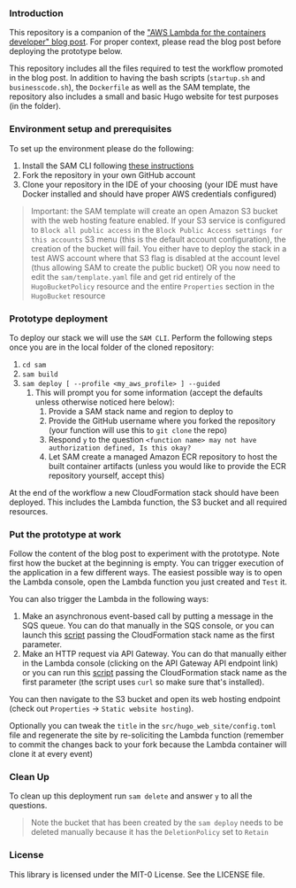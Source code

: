 ### Introduction

This repository is a companion of the ["AWS Lambda for the containers developer" blog post](https://aws.amazon.com/blogs/containers/aws-lambda-for-the-containers-developer/). For proper context, please read the blog post before deploying the prototype below.

This repository includes all the files required to test the workflow promoted in the blog post. In addition to having the bash scripts (`startup.sh` and `businesscode.sh`), the `Dockerfile` as well as the SAM template, the repository also includes a small and basic Hugo website for test purposes (in the [](./src/hugo_web_site) folder).

### Environment setup and prerequisites

To set up the environment please do the following:

1. Install the SAM CLI following [these instructions](https://docs.aws.amazon.com/serverless-application-model/latest/developerguide/install-sam-cli.html)
2. Fork the repository in your own GitHub account
3. Clone your repository in the IDE of your choosing (your IDE must have Docker installed and should have proper AWS credentials configured)

> Important: the SAM template will create an open Amazon S3 bucket with the web hosting feature enabled. If your S3 service is configured to `Block all public access` in the `Block Public Access settings for this accounts` S3 menu (this is the default account configuration), the creation of the bucket will fail. You either have to deploy the stack in a test AWS account where that S3 flag is disabled at the account level (thus allowing SAM to create the public bucket) OR you now need to edit the `sam/template.yaml` file and get rid entirely of the `HugoBucketPolicy` resource and the entire `Properties` section in the `HugoBucket` resource

### Prototype deployment

To deploy our stack we will use the `SAM CLI`. Perform the following steps once you are in the local folder of the cloned repository:

1. `cd sam`
2. `sam build`
3. `sam deploy [ --profile <my_aws_profile> ] --guided`
    1. This will prompt you for some information (accept the defaults unless otherwise noticed here below):
        1. Provide a SAM stack name and region to deploy to
        2. Provide the GitHub username where you forked the repository (your function will use this to `git clone` the repo)
        3. Respond `y` to the question `<function name> may not have authorization defined, Is this okay?`
        4. Let SAM create a managed Amazon ECR repository to host the built container artifacts (unless you would like to provide the ECR repository yourself, accept this)

At the end of the workflow a new CloudFormation stack should have been deployed. This includes the Lambda function, the S3 bucket and all required resources.

### Put the prototype at work

Follow the content of the blog post to experiment with the prototype. Note first how the bucket at the beginning is empty. You can trigger execution of the application in a few different ways. The easiest possible way is to open the Lambda console, open the Lambda function you just created and `Test` it.

You can also trigger the Lambda in the following ways:
1. Make an asynchronous event-based call by putting a message in the SQS queue. You can do that manually in the SQS console, or you can launch this [script](./scripts/call-via-sqs.sh) passing the CloudFormation stack name as the first parameter.
2. Make an HTTP request via API Gateway. You can do that manually either in the Lambda console (clicking on the API Gateway API endpoint link) or you can run this [script](./scripts/call-via-api-gateway.sh) passing the CloudFormation stack name as the first parameter (the script uses `curl` so make sure that's installed).

You can then navigate to the S3 bucket and open its web hosting endpoint (check out `Properties` -> `Static website hosting`).

Optionally you can tweak the `title` in the `src/hugo_web_site/config.toml` file and regenerate the site by re-soliciting the Lambda function (remember to commit the changes back to your fork because the Lambda container will clone it at every event)

### Clean Up

To clean up this deployment run `sam delete` and answer `y` to all the questions.

> Note the bucket that has been created by the `sam deploy` needs to be deleted manually because it has the `DeletionPolicy` set to `Retain`

### License

This library is licensed under the MIT-0 License. See the LICENSE file.

